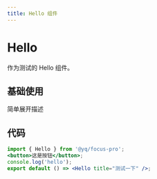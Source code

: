 ```yaml
---
title: Hello 组件
---
```


# Hello

作为测试的 Hello 组件。

## 基础使用

简单展开描述

## 代码

```jsx
import { Hello } from '@yq/focus-pro';
<button>这是按钮</button>;
console.log('hello');
export default () => <Hello title="测试一下" />;
```

